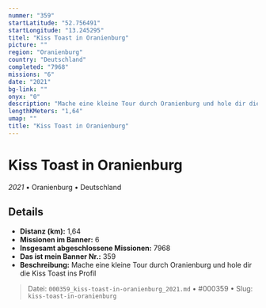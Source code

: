 ```yaml
---
nummer: "359"
startLatitude: "52.756491"
startLongitude: "13.245295"
titel: "Kiss Toast in Oranienburg"
picture: ""
region: "Oranienburg"
country: "Deutschland"
completed: "7968"
missions: "6"
date: "2021"
bg-link: ""
onyx: "0"
description: "Mache eine kleine Tour durch Oranienburg und hole dir die Kiss Toast ins Profil"
lengthKMeters: "1,64"
umap: ""
title: "Kiss Toast in Oranienburg"
---
```

# Kiss Toast in Oranienburg

*2021* • Oranienburg • Deutschland



## Details
- **Distanz (km):** 1,64
- **Missionen im Banner:** 6
- **Insgesamt abgeschlossene Missionen:** 7968
- **Das ist mein Banner Nr.:** 359
- **Beschreibung:** Mache eine kleine Tour durch Oranienburg und hole dir die Kiss Toast ins Profil



> Datei: `000359_kiss-toast-in-oranienburg_2021.md` • #000359 • Slug: `kiss-toast-in-oranienburg`
